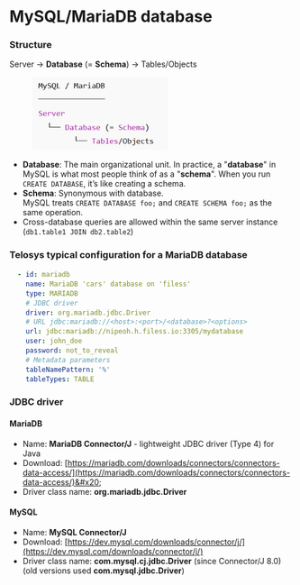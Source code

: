 # MySQL/MariaDB database

### Structure

Server → **Database** (= **Schema**) → Tables/Objects

<div align="left"><figure><img src="../.gitbook/assets/image (1).png" alt="" width="242"><figcaption></figcaption></figure></div>

* **Database**: The main organizational unit. In practice, a "**database**" in MySQL is what most people think of as a "**schema**". When you run `CREATE DATABASE`, it’s like creating a schema.
* **Schema**: Synonymous with database. \
  MySQL treats `CREATE DATABASE foo;` and `CREATE SCHEMA foo;` as the same operation.
* Cross-database queries are allowed within the same server instance (`db1.table1 JOIN db2.table2`)

### Telosys typical configuration for a MariaDB database

```yaml
  - id: mariadb
    name: MariaDB 'cars' database on 'filess'
    type: MARIADB 
    # JDBC driver 
    driver: org.mariadb.jdbc.Driver
    # URL jdbc:mariadb://<host>:<port>/<database>?<options>
    url: jdbc:mariadb://nipeoh.h.filess.io:3305/mydatabase
    user: john_doe
    password: not_to_reveal
    # Metadata parameters
    tableNamePattern: '%'
    tableTypes: TABLE


```



### JDBC driver&#x20;

#### MariaDB

* Name:  **MariaDB Connector/J** - lightweight JDBC driver (Type 4) for Java
* Download:  [https://mariadb.com/downloads/connectors/connectors-data-access/](https://mariadb.com/downloads/connectors/connectors-data-access/)&#x20;
* Driver class name:  **org.mariadb.jdbc.Driver**

#### MySQL

* Name:  **MySQL Connector/J**&#x20;
* Download:  [https://dev.mysql.com/downloads/connector/j/](https://dev.mysql.com/downloads/connector/j/) &#x20;
* Driver class name:  **com.mysql.cj.jdbc.Driver**  (since Connector/J 8.0)\
  (old versions used **com.mysql.jdbc.Driver**)

